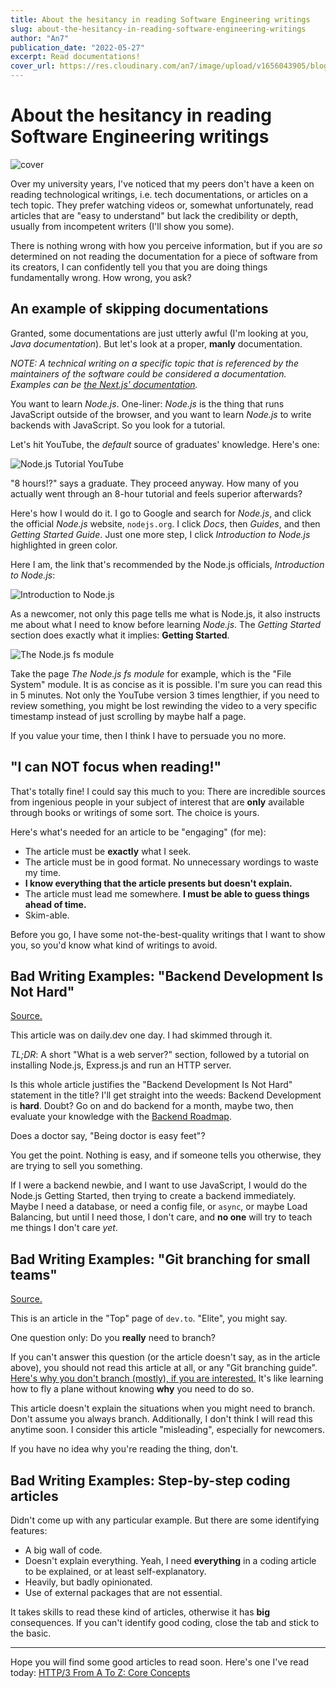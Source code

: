 ```yaml
---
title: About the hesitancy in reading Software Engineering writings
slug: about-the-hesitancy-in-reading-software-engineering-writings
author: "An7"
publication_date: "2022-05-27"
excerpt: Read documentations!
cover_url: https://res.cloudinary.com/an7/image/upload/v1656043905/blog/docs_gdclax.png
---
```


# About the hesitancy in reading Software Engineering writings

![cover](https://res.cloudinary.com/an7/image/upload/v1656043905/blog/docs_gdclax.png)

Over my university years, I've noticed that my peers don't have a keen on
reading technological writings, i.e. tech documentations, or articles on a tech
topic. They prefer watching videos or, somewhat unfortunately, read articles
that are "easy to understand" but lack the credibility or depth, usually from
incompetent writers (I'll show you some).

There is nothing wrong with how you perceive information, but if you are _so_
determined on not reading the documentation for a piece of software from its
creators, I can confidently tell you that you are doing things fundamentally
wrong. How wrong, you ask?

## An example of skipping documentations

Granted, some documentations are just utterly awful (I'm looking at you, _Java
documentation_). But let's look at a proper, **manly** documentation.

_NOTE: A technical writing on a specific topic that is referenced by the
maintainers of the software could be considered a documentation. Examples can be
[the Next.js' documentation][6]._

You want to learn _Node.js_. One-liner: _Node.js_ is the thing that runs
JavaScript outside of the browser, and you want to learn _Node.js_ to write
backends with JavaScript. So you look for a tutorial.

Let's hit YouTube, the _default_ source of graduates' knowledge. Here's one:

![Node.js Tutorial
YouTube](https://res.cloudinary.com/an7/image/upload/v1656043904/blog/nodejs-tutorial-youtube_zn0pgk.png)

"8 hours!?" says a graduate. They proceed anyway. How many of you actually went
through an 8-hour tutorial and feels superior afterwards?

Here's how I would do it. I go to Google and search for _Node.js_, and click the
official _Node.js_ website, `nodejs.org`. I click _Docs_, then _Guides_, and
then _Getting Started Guide_. Just one more step, I click _Introduction to
Node.js_ highlighted in green color.

Here I am, the link that's recommended by the Node.js officials, _Introduction
to Node.js_:

![Introduction to
Node.js](https://res.cloudinary.com/an7/image/upload/v1656043906/blog/introduction-to-nodejs_xtswwc.png)

As a newcomer, not only this page tells me what is Node.js, it also instructs me
about what I need to know before learning _Node.js_. The _Getting Started_
section does exactly what it implies: **Getting Started**.

![The Node.js fs
module](https://res.cloudinary.com/an7/image/upload/v1656043904/blog/nodejs-fs-module_thove7.png)

Take the page _The Node.js fs module_ for example, which is the "File System"
module. It is as concise as it is possible. I'm sure you can read this in 5
minutes. Not only the YouTube version 3 times lengthier, if you need to review
something, you might be lost rewinding the video to a very specific timestamp
instead of just scrolling by maybe half a page.

If you value your time, then I think I have to persuade you no more.

## "I can NOT focus when reading!"

That's totally fine! I could say this much to you: There are incredible sources
from ingenious people in your subject of interest that are **only** available
through books or writings of some sort. The choice is yours.

Here's what's needed for an article to be "engaging" (for me):

- The article must be **exactly** what I seek.
- The article must be in good format. No unnecessary wordings to waste my time.
- **I know everything that the article presents but doesn't explain.**
- The article must lead me somewhere. **I must be able to guess things ahead of
  time.**
- Skim-able.

Before you go, I have some not-the-best-quality writings that I want to show
you, so you'd know what kind of writings to avoid.

## Bad Writing Examples: "Backend Development Is Not Hard"

[Source.][1]

This article was on daily.dev one day. I had skimmed through it.

_TL;DR_: A short "What is a web server?" section, followed by a tutorial on
installing Node.js, Express.js and run an HTTP server.

Is this whole article justifies the "Backend Development Is Not Hard" statement
in the title? I'll get straight into the weeds: Backend Development is **hard**.
Doubt? Go on and do backend for a month, maybe two, then evaluate your knowledge
with the [Backend Roadmap][2].

Does a doctor say, "Being doctor is easy feet"?

You get the point. Nothing is easy, and if someone tells you otherwise, they are
trying to sell you something.

If I were a backend newbie, and I want to use JavaScript, I would do the Node.js
Getting Started, then trying to create a backend immediately. Maybe I need a
database, or need a config file, or `async`, or maybe Load Balancing, but until
I need those, I don't care, and **no one** will try to teach me things I don't
care _yet_.

## Bad Writing Examples: "Git branching for small teams"

[Source.][3]

This is an article in the "Top" page of `dev.to`. "Elite", you might say.

One question only: Do you **really** need to branch?

If you can't answer this question (or the article doesn't say, as in the article
above), you should not read this article at all, or any "Git branching guide".
[Here's why you don't branch (mostly), if you are interested.][4] It's like
learning how to fly a plane without knowing **why** you need to do so.

This article doesn't explain the situations when you might need to branch. Don't
assume you always branch. Additionally, I don't think I will read this anytime
soon. I consider this article "misleading", especially for newcomers.

If you have no idea why you're reading the thing, don't.

## Bad Writing Examples: Step-by-step coding articles

Didn't come up with any particular example. But there are some identifying
features:

- A big wall of code.
- Doesn't explain everything. Yeah, I need **everything** in a coding article to
  be explained, or at least self-explanatory.
- Heavily, but badly opinionated.
- Use of external packages that are not essential.

It takes skills to read these kind of articles, otherwise it has **big**
consequences. If you can't identify good coding, close the tab and stick to the
basic.

---

Hope you will find some good articles to read soon. Here's one I've read today:
[HTTP/3 From A To Z: Core Concepts][5]

[1]: https://mudit.hashnode.dev/backend-development-is-not-hard
[2]: https://roadmap.sh/backend
[3]: https://www.smashingmagazine.com/2021/08/http3-core-concepts-part1/
[4]: https://www.smashingmagazine.com/2021/08/http3-core-concepts-part1/
[5]: https://www.smashingmagazine.com/2021/08/http3-core-concepts-part1/
[6]: https://nextjs.org/docs/getting-started
